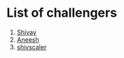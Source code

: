 # List of challengers
1. [Shivay](https://github.com/shivaylamba)
2. [Aneesh](https://github.com/silvershade1337)
3. [shivscaler](http://github.com/shivscaler)
